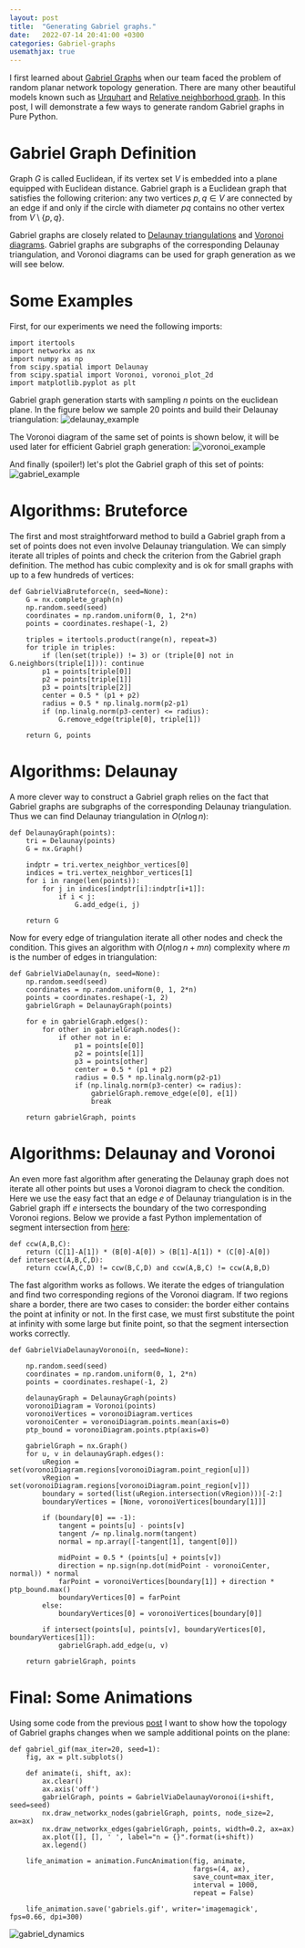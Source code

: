```yaml
---
layout: post
title:  "Generating Gabriel graphs."
date:   2022-07-14 20:41:00 +0300
categories: Gabriel-graphs
usemathjax: true
---
```


I first learned about [Gabriel Graphs](https://en.wikipedia.org/wiki/Gabriel_graph) when our team faced the problem of random planar network topology generation. There are many other beautiful models known such as [Urquhart](https://en.wikipedia.org/wiki/Urquhart_graph) and [Relative neighborhood graph](https://en.wikipedia.org/wiki/Relative_neighborhood_graph). In this post, I will demonstrate a few ways to generate random Gabriel graphs in Pure Python.

Gabriel Graph Definition
=========

Graph $G$ is called Euclidean, if its vertex set $V$ is embedded into a plane equipped with Euclidean distance. Gabriel graph is a Euclidean graph that satisfies the following criterion: any two vertices $p, q \in V$ are connected by an edge if and only if the circle with diameter $pq$ contains no other vertex from $V\setminus \{p, q\}$.

Gabriel graphs are closely related to [Delaunay triangulations](https://en.wikipedia.org/wiki/Delaunay_triangulation) and [Voronoi diagrams](https://en.wikipedia.org/wiki/Voronoi_diagram). Gabriel graphs are subgraphs of the corresponding Delaunay triangulation, and Voronoi diagrams can be used for graph generation as we will see below.

Some Examples
=========

First, for our experiments we need the following imports:
```
import itertools
import networkx as nx
import numpy as np
from scipy.spatial import Delaunay
from scipy.spatial import Voronoi, voronoi_plot_2d
import matplotlib.pyplot as plt
```
Gabriel graph generation starts with sampling $n$ points on the euclidean plane. In the figure below we sample 20 points and build their Delaunay triangulation:
![delaunay_example](../assets/gabriel/Delaunay.png)

The Voronoi diagram of the same set of points is shown below, it will be used later for efficient Gabriel graph generation:
![voronoi_example](../assets/gabriel/Voronoi.png)

And finally (spoiler!) let's plot the Gabriel graph of this set of points:
![gabriel_example](../assets/gabriel/Gabriel.png)

Algorithms: Bruteforce
=========

The first and most straightforward method to build a Gabriel graph from a set of points does not even involve Delaunay triangulation.
We can simply iterate all triples of points and check the criterion from the Gabriel graph definition. 
The method has cubic complexity and is ok for small graphs with up to a few hundreds of vertices:

```
def GabrielViaBruteforce(n, seed=None):
    G = nx.complete_graph(n)
    np.random.seed(seed)
    coordinates = np.random.uniform(0, 1, 2*n)
    points = coordinates.reshape(-1, 2)
    
    triples = itertools.product(range(n), repeat=3)
    for triple in triples:
        if (len(set(triple)) != 3) or (triple[0] not in G.neighbors(triple[1])): continue
        p1 = points[triple[0]]
        p2 = points[triple[1]]
        p3 = points[triple[2]]
        center = 0.5 * (p1 + p2)
        radius = 0.5 * np.linalg.norm(p2-p1)
        if (np.linalg.norm(p3-center) <= radius):
            G.remove_edge(triple[0], triple[1])
            
    return G, points
```

Algorithms: Delaunay
=========

A more clever way to construct a Gabriel graph relies on the fact that Gabriel graphs are subgraphs of the corresponding Delaunay triangulation.
Thus we can find Delaunay triangulation in $O(n \log{n})$:
```
def DelaunayGraph(points):
    tri = Delaunay(points)
    G = nx.Graph()
    
    indptr = tri.vertex_neighbor_vertices[0]
    indices = tri.vertex_neighbor_vertices[1]
    for i in range(len(points)):
        for j in indices[indptr[i]:indptr[i+1]]:
            if i < j:
                G.add_edge(i, j)
                
    return G
```
Now for every edge of triangulation iterate all other nodes and check the condition.
This gives an algorithm with $O(n\log{n} + mn)$ complexity where $m$ is the number of edges in triangulation:

```
def GabrielViaDelaunay(n, seed=None):
    np.random.seed(seed)
    coordinates = np.random.uniform(0, 1, 2*n)
    points = coordinates.reshape(-1, 2)
    gabrielGraph = DelaunayGraph(points)
    
    for e in gabrielGraph.edges():
        for other in gabrielGraph.nodes():
            if other not in e:
                p1 = points[e[0]]
                p2 = points[e[1]]
                p3 = points[other]
                center = 0.5 * (p1 + p2)
                radius = 0.5 * np.linalg.norm(p2-p1)
                if (np.linalg.norm(p3-center) <= radius):
                    gabrielGraph.remove_edge(e[0], e[1])
                    break
    
    return gabrielGraph, points
```

Algorithms: Delaunay and Voronoi
=========

An even more fast algorithm after generating the Delaunay graph does not iterate all other points but uses a Voronoi diagram to check the condition.
Here we use the easy fact that an edge $e$ of Delaunay triangulation is in the Gabriel graph iff $e$ intersects the boundary of the two corresponding Voronoi regions. Below we provide a fast Python implementation of segment intersection from [here](https://bryceboe.com/2006/10/23/line-segment-intersection-algorithm/):

```
def ccw(A,B,C):
    return (C[1]-A[1]) * (B[0]-A[0]) > (B[1]-A[1]) * (C[0]-A[0])
def intersect(A,B,C,D):
    return ccw(A,C,D) != ccw(B,C,D) and ccw(A,B,C) != ccw(A,B,D)
```

The fast algorithm works as follows. We iterate the edges of triangulation and find two corresponding regions of the Voronoi diagram.
If two regions share a border, there are two cases to consider: the border either contains the point at infinity or not.
In the first case, we must first substitute the point at infinity with some large but finite point, so that the segment intersection works correctly.

```
def GabrielViaDelaunayVoronoi(n, seed=None):
    
    np.random.seed(seed)
    coordinates = np.random.uniform(0, 1, 2*n)
    points = coordinates.reshape(-1, 2)
    
    delaunayGraph = DelaunayGraph(points)
    voronoiDiagram = Voronoi(points)
    voronoiVertices = voronoiDiagram.vertices
    voronoiCenter = voronoiDiagram.points.mean(axis=0)
    ptp_bound = voronoiDiagram.points.ptp(axis=0)
    
    gabrielGraph = nx.Graph()
    for u, v in delaunayGraph.edges():
        uRegion = set(voronoiDiagram.regions[voronoiDiagram.point_region[u]])
        vRegion = set(voronoiDiagram.regions[voronoiDiagram.point_region[v]])
        boundary = sorted(list(uRegion.intersection(vRegion)))[-2:]
        boundaryVertices = [None, voronoiVertices[boundary[1]]]
        
        if (boundary[0] == -1):
            tangent = points[u] - points[v]
            tangent /= np.linalg.norm(tangent)
            normal = np.array([-tangent[1], tangent[0]])
            
            midPoint = 0.5 * (points[u] + points[v])
            direction = np.sign(np.dot(midPoint - voronoiCenter, normal)) * normal
            farPoint = voronoiVertices[boundary[1]] + direction * ptp_bound.max()
            boundaryVertices[0] = farPoint
        else:
            boundaryVertices[0] = voronoiVertices[boundary[0]]
        
        if intersect(points[u], points[v], boundaryVertices[0], boundaryVertices[1]): 
            gabrielGraph.add_edge(u, v)
    
    return gabrielGraph, points
```

Final: Some Animations
=========

Using some code from the previous [post](https://mkrechetov.github.io/cascade_animation) I want to show how the topology of Gabriel graphs changes
when we sample additional points on the plane:

```
def gabriel_gif(max_iter=20, seed=1):
    fig, ax = plt.subplots()
    
    def animate(i, shift, ax):
        ax.clear()
        ax.axis('off')
        gabrielGraph, points = GabrielViaDelaunayVoronoi(i+shift, seed=seed)
        nx.draw_networkx_nodes(gabrielGraph, points, node_size=2, ax=ax)
        nx.draw_networkx_edges(gabrielGraph, points, width=0.2, ax=ax)
        ax.plot([], [], ' ', label="n = {}".format(i+shift))
        ax.legend()
        
    life_animation = animation.FuncAnimation(fig, animate, 
                                             fargs=(4, ax),
                                             save_count=max_iter, 
                                             interval = 1000, 
                                             repeat = False)

    life_animation.save('gabriels.gif', writer='imagemagick', fps=0.66, dpi=300)
```

![gabriel_dynamics](../assets/gabriel/gabriels.gif)